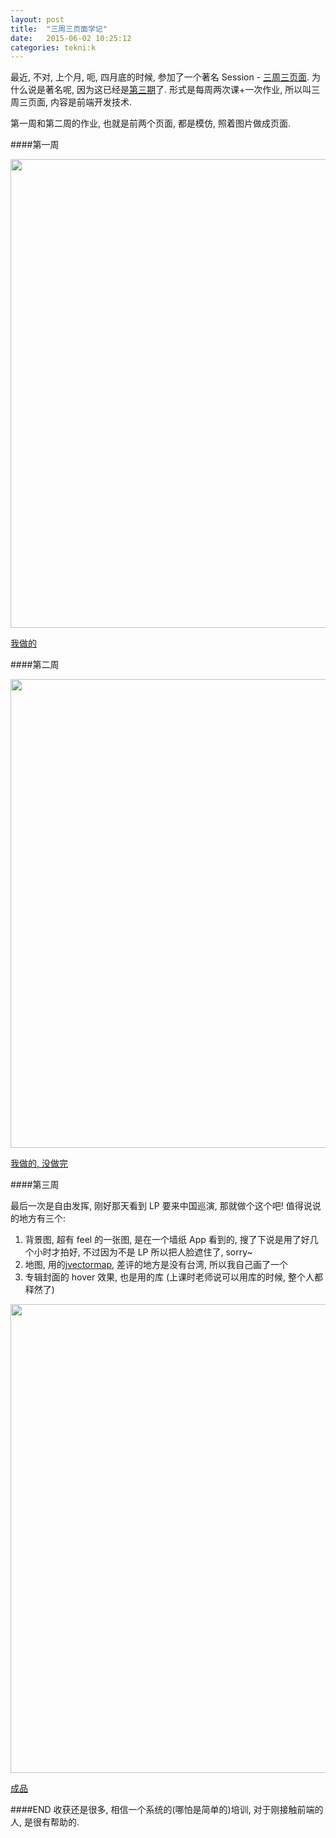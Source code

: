 ```yaml
---
layout: post
title:  "三周三页面学记"
date:   2015-06-02 10:25:12
categories: tekni:k
---
```


最近, 不对, 上个月, 呃, 四月底的时候, 参加了一个著名 Session - [三周三页面](http://icodeit.org/3-pages-in-3-weeks/). 为什么说是著名呢, 因为这已经是[第三期](http://icodeit.org/3-pages-in-3-weeks/workshop3.html)了. 形式是每周两次课+一次作业, 所以叫三周三页面, 内容是前端开发技术.

第一周和第二周的作业, 也就是前两个页面, 都是模仿, 照着图片做成页面.

####第一周

<img src="{{ site.url }}/asset/3w3p1.png" style="width: 750px;"/>

[我做的](http://micus.science/3w3p1)

####第二周

<img src="{{ site.url }}/asset/3w3p2.png" style="width: 750px;"/>

[我做的, 没做完](http://micus.science/3w3p2)

####第三周

最后一次是自由发挥, 刚好那天看到 LP 要来中国巡演, 那就做个这个吧! 值得说说的地方有三个:

1. 背景图, 超有 feel 的一张图, 是在一个墙纸 App 看到的, 搜了下说是用了好几个小时才拍好, 不过因为不是 LP 所以把人脸遮住了, sorry~
2. 地图, 用的[jvectormap](http://jvectormap.com/), 差评的地方是没有台湾, 所以我自己画了一个
3. 专辑封面的 hover 效果, 也是用的库 (上课时老师说可以用库的时候, 整个人都释然了)

<img src="{{ site.url }}/asset/3w3p3.png" style="width: 750px;"/>

[成品](http://micus.science/3w3p3)

####END
收获还是很多, 相信一个系统的(哪怕是简单的)培训, 对于刚接触前端的人, 是很有帮助的.